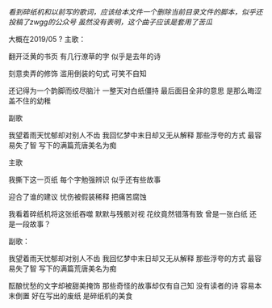 *看到碎纸机和以前写的歌词，应该给本文件一个删除当前目录文件的脚本，似乎还投稿了zwgg的公众号*
*虽然没有表明，这个曲子应该是套用了苦瓜*

大概在2019/05 ?
主歌：

翻开泛黄的书页
有几行潦草的字
似乎是去年的诗

刻意卖弄的修饰
滥用倒装的句式
可笑不自知

还记得为一个韵脚而绞尽脑汁
一整天对白纸僵持
最后面目全非的意思
是那么晦涩
盖不住的幼稚

副歌

我望着雨天忧郁却对别人不齿
我回忆梦中末日却又无从解释
那些浮夸的方式 最容易失了智
写下的满篇荒唐美名为痴

主歌

我撕下这一页纸
每个字勉强辨识
似乎还有些故事

迎合了谁的建议
忧伤被假装稀释
把痛苦腐蚀

我看着碎纸机将这张纸吞噬
默默与残骸对视
花纹竟然错落有致
曾是一张白纸
还是一段故事？

副歌：

我望着雨天忧郁却对别人不齿
我回忆梦中末日却又无从解释
那些浮夸的方式 最容易失了智
写下的满篇荒唐美名为痴

酝酿忧愁的文字却被甜美掩饰
那些奇怪的故事却仅有自己知
没有读者的诗 容易本末倒置
好在写出的废纸 是碎纸机的美食